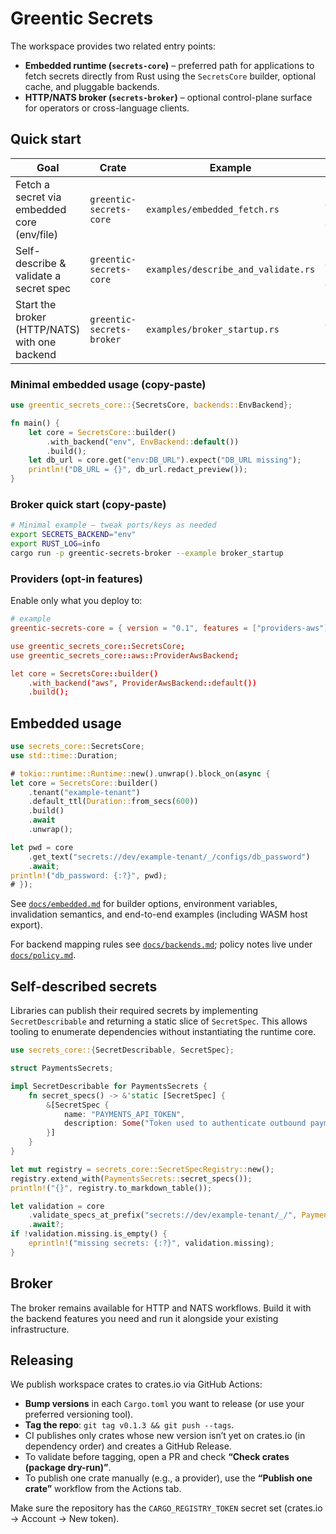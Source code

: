 # Greentic Secrets

The workspace provides two related entry points:

* **Embedded runtime (`secrets-core`)** – preferred path for applications to
  fetch secrets directly from Rust using the `SecretsCore` builder, optional
  cache, and pluggable backends.
* **HTTP/NATS broker (`secrets-broker`)** – optional control-plane surface for
  operators or cross-language clients.

## Quick start

| Goal | Crate | Example | Run it |
|---|---|---|---|
| Fetch a secret via embedded core (env/file) | `greentic-secrets-core` | `examples/embedded_fetch.rs` | `cargo run -p greentic-secrets-core --example embedded_fetch` |
| Self-describe & validate a secret spec | `greentic-secrets-core` | `examples/describe_and_validate.rs` | `cargo run -p greentic-secrets-core --example describe_and_validate` |
| Start the broker (HTTP/NATS) with one backend | `greentic-secrets-broker` | `examples/broker_startup.rs` | `cargo run -p greentic-secrets-broker --example broker_startup` |

### Minimal embedded usage (copy-paste)
```rust
use greentic_secrets_core::{SecretsCore, backends::EnvBackend};

fn main() {
    let core = SecretsCore::builder()
        .with_backend("env", EnvBackend::default())
        .build();
    let db_url = core.get("env:DB_URL").expect("DB_URL missing");
    println!("DB_URL = {}", db_url.redact_preview());
}
```

### Broker quick start (copy-paste)
```bash
# Minimal example — tweak ports/keys as needed
export SECRETS_BACKEND="env"
export RUST_LOG=info
cargo run -p greentic-secrets-broker --example broker_startup
```

### Providers (opt-in features)
Enable only what you deploy to:
```toml
# example
greentic-secrets-core = { version = "0.1", features = ["providers-aws"] }

use greentic_secrets_core::SecretsCore;
use greentic_secrets_core::aws::ProviderAwsBackend;

let core = SecretsCore::builder()
    .with_backend("aws", ProviderAwsBackend::default())
    .build();
```

## Embedded usage

```rust
use secrets_core::SecretsCore;
use std::time::Duration;

# tokio::runtime::Runtime::new().unwrap().block_on(async {
let core = SecretsCore::builder()
    .tenant("example-tenant")
    .default_ttl(Duration::from_secs(600))
    .build()
    .await
    .unwrap();

let pwd = core
    .get_text("secrets://dev/example-tenant/_/configs/db_password")
    .await;
println!("db_password: {:?}", pwd);
# });
```

See [`docs/embedded.md`](docs/embedded.md) for builder options, environment
variables, invalidation semantics, and end-to-end examples (including WASM host
export).

For backend mapping rules see [`docs/backends.md`](docs/backends.md); policy
notes live under [`docs/policy.md`](docs/policy.md).

## Self-described secrets

Libraries can publish their required secrets by implementing
`SecretDescribable` and returning a static slice of `SecretSpec`. This allows
tooling to enumerate dependencies without instantiating the runtime core.

```rust
use secrets_core::{SecretDescribable, SecretSpec};

struct PaymentsSecrets;

impl SecretDescribable for PaymentsSecrets {
    fn secret_specs() -> &'static [SecretSpec] {
        &[SecretSpec {
            name: "PAYMENTS_API_TOKEN",
            description: Some("Token used to authenticate outbound payment calls"),
        }]
    }
}

let mut registry = secrets_core::SecretSpecRegistry::new();
registry.extend_with(PaymentsSecrets::secret_specs());
println!("{}", registry.to_markdown_table());

let validation = core
    .validate_specs_at_prefix("secrets://dev/example-tenant/_/", PaymentsSecrets::secret_specs())
    .await?;
if !validation.missing.is_empty() {
    eprintln!("missing secrets: {:?}", validation.missing);
}
```

## Broker

The broker remains available for HTTP and NATS workflows. Build it with the
backend features you need and run it alongside your existing infrastructure.

## Releasing

We publish workspace crates to crates.io via GitHub Actions:

- **Bump versions** in each `Cargo.toml` you want to release (or use your preferred versioning tool).
- **Tag the repo**: `git tag v0.1.3 && git push --tags`.
- CI publishes only crates whose new version isn’t yet on crates.io (in dependency order) and creates a GitHub Release.
- To validate before tagging, open a PR and check **“Check crates (package dry-run)”**.
- To publish one crate manually (e.g., a provider), use the **“Publish one crate”** workflow from the Actions tab.

Make sure the repository has the `CARGO_REGISTRY_TOKEN` secret set (crates.io → Account → New token).
